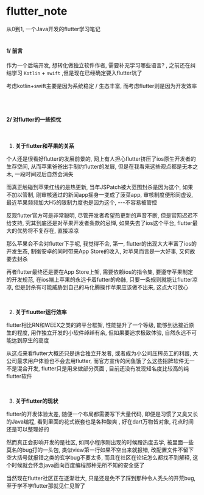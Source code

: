 # flutter_note

从0到1, 一个Java开发的flutter学习笔记
<br><br>




#### 1/ 前言

作为一个后端开发, 想转化做独立软件作者, 需要补充学习哪些语言? , 之前还在纠结学习 `Kotlin` + `swift` ,但是现在已经确定要入flutter坑了

考虑kotlin+swift主要是因为系统稳定 / 生态丰富, 而考虑flutter则是因为开发效率

  

<br><br>



#### 2/ 对flutter的一些担忧

<br>

1. **关于flutter和苹果的关系**

个人还是很看好flutter的发展前景的, 网上有人担心flutter挤压了ios原生开发者的生存空间, 从而苹果爸爸出手制约flutter的发展, 但是在我看来这些观点都是无本之木, 一段时间过后自然会消失



而真正触碰到苹果红线的是热更新, 当年JSPatch被大范围封杀是因为这个, 如果不加以管制, 刚审核通过的新闻app摇身一变成了菠菜app, 审核制度便形同虚设, 最近苹果频频加大H5的限制力度也是因为这个, ---不容易被管控



反观flutter官方可是非常聪明, 尽管开发者希望热更新的声音不断, 但是官网迟迟不给支持, 究其到底还是对苹果开发者条款的忌惮, 如果失去了ios这个平台, flutter最大的优势将不复存在, 直接凉凉



那么苹果会不会对flutter下手呢, 我觉得不会, 第一, flutter的出现大大丰富了ios的开发生态, 制衡安卓的同时带来App Store的收入,  对苹果而言是一大好事, 又何故要去封杀



再者flutter最终还是要在App Store上架, 需要依赖ios的指令集, 要遵守苹果制定的开发规范, 在ios端上苹果的永远卡着futter的命脉, 只要一条规则就能让flutter凉凉, 但是封杀有可能威胁到自己的马化腾操作苹果应该做不出来, 这点大可放心

<br>

2. **关于fluutter运行效率**

flutter相比RN和WEEX之类的跨平台框架, 性能提升了一个等级, 能够到达接近原生的程度, 用作独立开发的小软件绰绰有余, 但如果要追求极致体验, 自然永远不可能达到原生的高度



从这点来看flutter大概还只是适合独立开发者, 或者成为小公司压榨员工的利器, 大公司最求用户体验也不会去用flutter, 而官方宣传的闲鱼饿了么这些招牌软件无一不是混合开发, flutter只是用来做部分页面 , 目前还没有发现知名度比较高的纯flutter软件



<br>

3. **关于flutter的现状**

flutter的开发体验太差, 随便一个布局都需要写下大量代码, 即便是习惯了又臭又长的Java编程, 看到里面的花式嵌套也是各种酸爽 ,  好在dart万物皆对象,  花点时间还是可以整理好的



然而真正会影响开发的是社区, 如同小程序刚出现的时候蹭热度去学, 被里面一些莫名的bug打的一头包, 类似view第一行如果不空出来就报错, 改配置文件不留下空大括号就报错之类的玄学bug不要太多, 而且在社区在论坛怎么都找不到解释, 这个时候就会怀念java面向百度编程那种无所不知的安全感了



当然现在flutter社区正在逐渐壮大, 只是还是免不了踩到那种令人秃头的开荒bug,  至于学不学flutter那就见仁见智了



